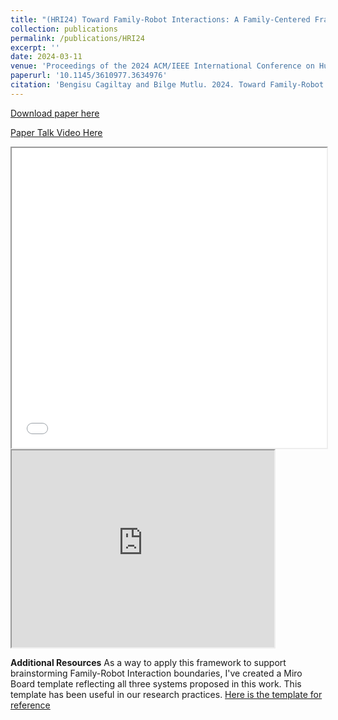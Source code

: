 ```yaml
---
title: "(HRI24) Toward Family-Robot Interactions: A Family-Centered Framework in HRI"
collection: publications
permalink: /publications/HRI24
excerpt: ''
date: 2024-03-11
venue: 'Proceedings of the 2024 ACM/IEEE International Conference on Human-Robot Interaction (HRI 24)'
paperurl: '10.1145/3610977.3634976'
citation: 'Bengisu Cagiltay and Bilge Mutlu. 2024. Toward Family-Robot Interactions: A Family-Centered Framework in HRI. In Proceedings of the 2024 ACM/IEEE International Conference on Human-Robot Interaction (HRI 24), March 11 – 14, 2024, Boulder, CO, USA.'
---
```


[Download paper here](https://bengisucagiltay.github.io/files/HRI24_theory_Cagiltay.pdf)

[Paper Talk Video Here](https://www.youtube.com/watch?v=W4qABVPg_vM)

<iframe src="/files/HRI24_theory_Cagiltay.pdf" width="100%" height="480" allow="autoplay"></iframe>

<iframe width="420" height="315" src="https://www.youtube.com/embed/W4qABVPg_vM"></iframe>

**Additional Resources**
As a way to apply this framework to support brainstorming Family-Robot Interaction boundaries, I've created a Miro Board template reflecting all three systems proposed in this work. This template has been useful in our research practices. 
[Here is the template for reference](https://miro.com/app/board/uXjVKEHnE3w=/?share_link_id=138966926667)
